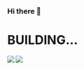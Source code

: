 ### Hi there 👋

<!--
**ABUGADAY/ABUGADAY** is a ✨ _special_ ✨ repository because its `README.md` (this file) appears on your GitHub profile.

Here are some ideas to get you started:

- 🔭 I’m currently working on ...
- 🌱 I’m currently learning ...
- 👯 I’m looking to collaborate on ...
- 🤔 I’m looking for help with ...
- 💬 Ask me about ...
- 📫 How to reach me: ...
- 😄 Pronouns: ...
- ⚡ Fun fact: ...
-->
# BUILDING...
<a href="https://github.com/abugaday/github-readme-stats">
  <img align="left" src="https://github-readme-stats.vercel.app/api/pin/?username=abugaday&repo=github-readme-stats" />
</a>
<a href="https://github.com/abugaday/convoychat">
  <img align="left" src="https://github-readme-stats.vercel.app/api/pin/?username=abugaday&repo=convoychat" />
</a>

